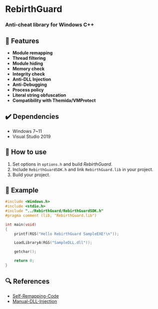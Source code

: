 # RebirthGuard

### Anti-cheat library for Windows C++

## :page_facing_up: Features
* __Module remapping__
* __Thread filtering__
* __Module hiding__
* __Memory check__
* __Integrity check__
* __Anti-DLL Injection__
* __Anti-Debugging__
* __Process policy__
* __Literal string obfuscation__
* __Compatibility with Themida/VMProtect__

## :heavy_check_mark: Dependencies
* Windows 7~11
* Visual Studio 2019

## :wrench: How to use
1. Set options in `options.h` and build *RebirthGuard*.
2. Include `RebirthGuardSDK.h` and link `RebirthGuard.lib` in your project.
3. Build your project.

## :memo: Example
```CPP
#include <Windows.h>
#include <stdio.h>
#include "../RebirthGuard/RebirthGuardSDK.h"
#pragma comment (lib, "RebirthGuard.lib")

int main(void)
{
	printf(RGS("Hello RebirthGuard SampleEXE!\n"));

	LoadLibraryA(RGS("SampleDLL.dll"));

	getchar();

	return 0;
}
```

## :mag: References
* [Self-Remapping-Code](https://github.com/changeofpace/Self-Remapping-Code)
* [Manual-DLL-Injection](http://www.rohitab.com/discuss/topic/40761-manual-dll-injection/)